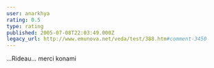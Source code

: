 ```yaml
---
user: anarkhya
rating: 0.5
type: rating
published: 2005-07-08T22:03:49.000Z
legacy_url: http://www.emunova.net/veda/test/388.htm#comment-3450
---
```

...Rideau...
merci konami